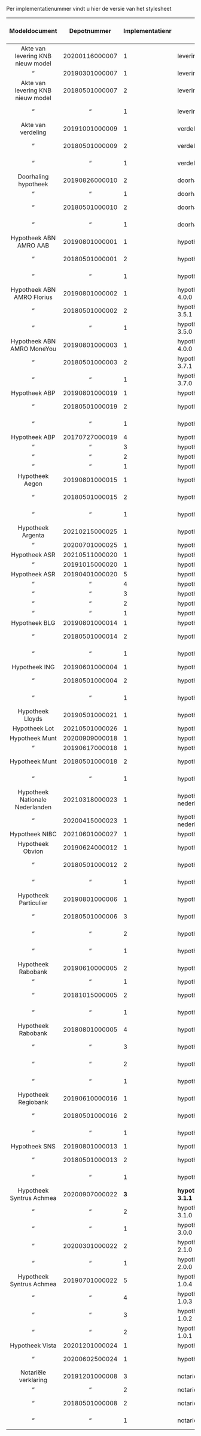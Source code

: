 Per implementatienummer vindt u hier de versie van het stylesheet

Modeldocument|Depotnummer|Implementatienr|Versie stylesheet|Geldig tot en met|Beta
:---:|:---:|---|---|:---:|:---:
Akte van levering KNB nieuw model|20200116000007|1|levering-5.1.0
 “ |20190301000007|1|levering-5.0.0
Akte van levering KNB nieuw model|20180501000007|2|levering-4.5.1|2021-11-08
 “ | “ |1|levering-4.5.0|2021-11-08
Akte van verdeling|20191001000009|1|verdeling-4.0.0
 “ |20180501000009|2|verdeling-3.11.1|2021-11-08
 “ | “ |1|verdeling-3.11.0|2021-11-08
Doorhaling hypotheek|20190826000010|2|doorhaling_hypotheek-3.1.0
 “ | “ |1|doorhaling_hypotheek-3.0.0
 “ |20180501000010|2|doorhaling_hypotheek-2.2.1|2021-11-08
 “ | “ |1|doorhaling_hypotheek-2.2.0|2021-11-08
Hypotheek ABN AMRO AAB|20190801000001|1|hypotheek_abn_amro_aab-4.0.0
 “ |20180501000001|2|hypotheek_abn_amro_aab-3.6.1|2021-11-08
 “ | “ |1|hypotheek_abn_amro_aab-3.6.0|2021-11-08
Hypotheek ABN AMRO Florius|20190801000002|1|hypotheek_abn_amro_florius-4.0.0
 “ |20180501000002|2|hypotheek_abn_amro_florius-3.5.1|2021-11-08
 “ | “ |1|hypotheek_abn_amro_florius-3.5.0|2021-11-08
Hypotheek ABN AMRO MoneYou|20190801000003|1|hypotheek_abn_amro_moneyou-4.0.0
 “ |20180501000003|2|hypotheek_abn_amro_moneyou-3.7.1|2021-11-08
 “ | “ |1|hypotheek_abn_amro_moneyou-3.7.0|2021-11-08
Hypotheek ABP|20190801000019|1|hypotheek_abp-1.0.0
 “ |20180501000019|2|hypotheek_obvion_abp-1.4.1|2021-11-08
 “ | “ |1|hypotheek_obvion_abp-1.4.0|2021-11-08
Hypotheek ABP|20170727000019|4|hypotheek_obvion_abp-1.3.0
 “ | “ |3|hypotheek_obvion_abp-1.2.0
 “ | “ |2|hypotheek_obvion_abp-1.1.0
 “ | “ |1|hypotheek_obvion_abp-1.0.0
Hypotheek Aegon|20190801000015|1|hypotheek_aegon-5.0.0
 “ |20180501000015|2|hypotheek_aegon-4.3.1|2021-11-08
 “ | “ |1|hypotheek_aegon-4.3.0|2021-11-08
Hypotheek Argenta|20210215000025|1|hypotheek_argenta-2.0| |Beta
 “ |20200701000025|1|hypotheek_argenta-1.0.0
Hypotheek ASR|20210511000020|1|hypotheek_asr-3.0.0
 “ |20191015000020|1|hypotheek_asr-2.0.0
Hypotheek ASR|20190401000020|5|hypotheek_asr-1.2.1
 “ | “ |4|hypotheek_asr-1.2.0
 “ | “ |3|hypotheek_asr-1.1.1
 “ | “ |2|hypotheek_asr-1.1.0
 “ | “ |1|hypotheek_asr-1.0.0
Hypotheek BLG|20190801000014|1|hypotheek_blg-3.0.0
 “ |20180501000014|2|hypotheek_blg-2.6.1|2021-11-08
 “ | “ |1|hypotheek_blg-2.6.0|2021-11-08
Hypotheek ING|20190601000004|1|hypotheek_ing-4.0.0
 “ |20180501000004|2|hypotheek_ing-3.5.1|2021-11-08
 “ | “ |1|hypotheek_ing-3.5.0|2021-11-08
Hypotheek Lloyds|20190501000021|1|hypotheek_lloyds-1.0.0
Hypotheek Lot|20210501000026|1|hypotheek_lot-1.0.0
Hypotheek Munt|20200909000018|1|hypotheek_munt-3.0
 “ |20190617000018|1|hypotheek_munt-2.0.0
Hypotheek Munt|20180501000018|2|hypotheek_munt-1.5.1|2021-11-08
 “ | “ |1|hypotheek_munt-1.5.0|2021-11-08
Hypotheek Nationale Nederlanden|20210318000023|1|hypotheek_nationale-nederlanden-2.0.0
 “ |20200415000023|1|hypotheek_nationale-nederlanden-1.0.0
Hypotheek NIBC|20210601000027|1|hypotheek_nibc-1.0.0| |Beta
Hypotheek Obvion|20190624000012|1|hypotheek_obvion-4.0.0
 “ |20180501000012|2|hypotheek_obvion_abp-1.4.1|2021-11-08
 “ | “ |1|hypotheek_obvion_abp-1.4.0|2021-11-08
Hypotheek Particulier|20190801000006|1|hypotheek_particulier-3.0.0
 “ |20180501000006|3|hypotheek_particulier-2.12.1|2021-11-08
 “ | “ |2|hypotheek_particulier-2.12.0|2021-11-08
 “ | “ |1|hypotheek_particulier-2.11.0|2021-11-08
Hypotheek Rabobank|20190610000005|2|hypotheek_rabobank-5.0.1
 “ | “ |1|hypotheek_rabobank-5.0.0
 “ |20181015000005|2|hypotheek_rabobank-4.0.4|2021-11-08
 “ | “ |1|hypotheek_rabobank-4.0.3|2021-11-08
Hypotheek Rabobank|20180801000005|4|hypotheek_rabobank-4.0.2.1|2021-11-08
 “ | “ |3|hypotheek_rabobank-4.0.2|2021-11-08
 “ | “ |2|hypotheek_rabobank-4.0.1|2021-11-08
 “ | “ |1|hypotheek_rabobank-4.0.0|2021-11-08
Hypotheek Regiobank|20190610000016|1|hypotheek_regiobank-3.0.0
 “ |20180501000016|2|hypotheek_regiobank-2.4.1|2021-11-08
 “ | “ |1|hypotheek_regiobank-2.4.0|2021-11-08
Hypotheek SNS|20190801000013|1|hypotheek_sns-2.5.0
 “ |20180501000013|2|hypotheek_sns-2.4.1|2021-11-08
 “ | “ |1|hypotheek_sns-2.4.0|2021-11-08
Hypotheek Syntrus Achmea|20200907000022|**3**|**hypotheek_syntrus_achmea-3.1.1**
 “ | “ |2|hypotheek_syntrus_achmea-3.1.0|2021-08-01
 “ | “ |1|hypotheek_syntrus_achmea-3.0.0
 “ |20200301000022|2|hypotheek_syntrus_achmea-2.1.0
 “ | “ |1|hypotheek_syntrus_achmea-2.0.0
Hypotheek Syntrus Achmea|20190701000022|5|hypotheek_syntrus_achmea-1.0.4
 “ | “ |4|hypotheek_syntrus_achmea-1.0.3
 “ | “ |3|hypotheek_syntrus_achmea-1.0.2
 “ | “ |2|hypotheek_syntrus_achmea-1.0.1
Hypotheek Vista|20201201000024|1|hypotheek_vista-2.0.0
 “ |20200602500024|1|hypotheek_vista-1.0.0|2021-07-01
Notariële verklaring|20191201000008|3|notariele_verklaring-3.1.1
 “ | “ |2|notariele_verklaring-3.1.0
 “ |20180501000008|2|notariele_verklaring-2.12.1|2021-11-08
 “ | “ |1|notariele_verklaring-2.12.0|2021-11-08
